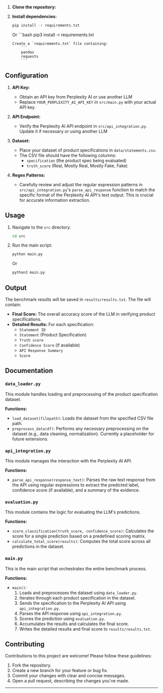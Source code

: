 1. **Clone the repository:**


2. **Install dependencies:**

    ```bash
    pip install -r requirements.txt
    ```
    Or
        ```bash
    pip3 install -r requirements.txt
    ```
    Create a `requirements.txt` file containing:
        ```
        pandas
        requests
        ```

## Configuration

1. **API Key:**
    *   Obtain an API key from Perplexity AI or use another LLM
    *   Replace `YOUR_PERPLEXITY_AI_API_KEY` in `src/main.py` with your actual API key.

2. **API Endpoint:**
    *   Verify the Perplexity AI API endpoint in `src/api_integration.py`. Update it if necessary or using another LLM

3. **Dataset:**
    *   Place your dataset of product specifications in `data/statements.csv`.
    *   The CSV file should have the following columns:
        *   `specification` (the product spec being evaluated)
        *   `truth_score` (Real, Mostly Real, Mostly Fake, Fake)

4. **Regex Patterns:**
    *   Carefully review and adjust the regular expression patterns in `src/api_integration.py`'s `parse_api_response` function to match the specific format of the Perplexity AI API's text output. This is crucial for accurate information extraction.

## Usage

1. Navigate to the `src` directory:

    ```bash
    cd src
    ```

2. Run the main script:

    ```bash
    python main.py
    ```
    Or
    ```bash
    python3 main.py
    ```

## Output

The benchmark results will be saved in `results/results.txt`. The file will contain:

*   **Final Score:** The overall accuracy score of the LLM in verifying product specifications.
*   **Detailed Results:** For each specification:
    *   `Statement ID`
    *   `Statement` (Product Specification)
    *   `Truth score`
    *   `Confidence Score` (if available)
    *   `API Response Summary`
    *   `Score`

## Documentation

### `data_loader.py`

This module handles loading and preprocessing of the product specification dataset.

**Functions:**

*   `load_dataset(filepath)`: Loads the dataset from the specified CSV file path.
*   `preprocess_data(df)`: Performs any necessary preprocessing on the dataset (e.g., data cleaning, normalization). Currently a placeholder for future extensions.

### `api_integration.py`

This module manages the interaction with the Perplexity AI API.

**Functions:**

*   `parse_api_response(response_text)`: Parses the raw text response from the API using regular expressions to extract the predicted label, confidence score (if available), and a summary of the evidence.
### `evaluation.py`

This module contains the logic for evaluating the LLM's predictions.

**Functions:**

*   `score_classification(truth_score, confidence_score)`: Calculates the score for a single prediction based on a predefined scoring matrix.
*   `calculate_total_score(results)`: Computes the total score across all predictions in the dataset.

### `main.py`

This is the main script that orchestrates the entire benchmark process.

**Functions:**

*   `main()`:
    1. Loads and preprocesses the dataset using `data_loader.py`.
    2. Iterates through each product specification in the dataset.
    3. Sends the specification to the Perplexity AI API using `api_integration.py`.
    4. Parses the API response using `api_integration.py`.
    5. Scores the prediction using `evaluation.py`.
    6. Accumulates the results and calculates the final score.
    7. Writes the detailed results and final score to `results/results.txt`.

## Contributing

Contributions to this project are welcome! Please follow these guidelines:

1. Fork the repository.
2. Create a new branch for your feature or bug fix.
3. Commit your changes with clear and concise messages.
4. Open a pull request, describing the changes you've made.


---
